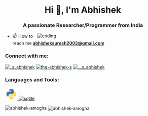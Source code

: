 <h1 align="center">Hi 👋, I'm Abhishek</h1>
<h3 align="center">A passionate Researcher/Programmer from India</h3>

<img align="right" alt="coding" width="400" src="https://www.google.com/url?sa=i&url=https%3A%2F%2Fpubs.acs.org%2Fdoi%2F10.1021%2Facs.jchemed.2c01103&psig=AOvVaw19Ww2dCWYMBagSKFKmz3j1&ust=1692028034491000&source=images&cd=vfe&opi=89978449&ved=0CBEQjRxqFwoTCODtleT92YADFQAAAAAdAAAAABAD">

- 📫 How to reach me **abhisheksuresh2003@gmail.com**

<h3 align="left">Connect with me:</h3>
<p align="left">
<a href="https://twitter.com/_s_abhishek" target="blank"><img align="center" src="https://raw.githubusercontent.com/rahuldkjain/github-profile-readme-generator/master/src/images/icons/Social/twitter.svg" alt="_s_abhishek" height="30" width="40" /></a>
<a href="https://linkedin.com/in/the-abhishek-s" target="blank"><img align="center" src="https://raw.githubusercontent.com/rahuldkjain/github-profile-readme-generator/master/src/images/icons/Social/linked-in-alt.svg" alt="the-abhishek-s" height="30" width="40" /></a>
<a href="https://instagram.com/__s_abhishek" target="blank"><img align="center" src="https://raw.githubusercontent.com/rahuldkjain/github-profile-readme-generator/master/src/images/icons/Social/instagram.svg" alt="__s_abhishek" height="30" width="40" /></a>
</p>

<h3 align="left">Languages and Tools:</h3>
<p align="left"> <a href="https://www.python.org" target="_blank" rel="noreferrer"> <img src="https://raw.githubusercontent.com/devicons/devicon/master/icons/python/python-original.svg" alt="python" width="40" height="40"/> </a> <a href="https://www.sqlite.org/" target="_blank" rel="noreferrer"> <img src="https://www.vectorlogo.zone/logos/sqlite/sqlite-icon.svg" alt="sqlite" width="40" height="40"/> </a> </p>

<p><img align="left" src="https://github-readme-stats.vercel.app/api/top-langs?username=abhishek-amogha&show_icons=true&locale=en&layout=compact" alt="abhishek-amogha" /></p>

<p>&nbsp;<img align="center" src="https://github-readme-stats.vercel.app/api?username=abhishek-amogha&show_icons=true&locale=en" alt="abhishek-amogha" /></p>
